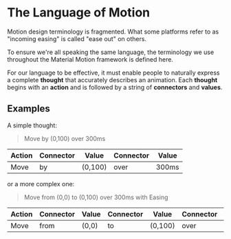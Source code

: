 # The Language of Motion

Motion design terminology is fragmented.  What some platforms refer to as "incoming easing" is called "ease out" on others.

To ensure we're all speaking the same language, the terminology we use throughout the Material Motion framework is defined here.

For our language to be effective, it must enable people to naturally express a complete **thought** that accurately describes an animation.  Each **thought** begins with an **action** and is followed by a string of **connectors** and **values**.

## Examples

A simple thought:

> Move by (0,100) over 300ms

| Action | Connector | Value | Connector | Value |
| -- | -- | -- | -- | -- |
| Move | by | (0,100) | over | 300ms |

or a more complex one:

> Move from (0,0) to (0,100) over 300ms with Easing

| Action | Connector | Value | Connector | Value | Connector | Value | Connector | Value |
| -- | -- | -- | -- | -- | -- | -- | -- | -- |
| Move | from | (0,0) | to | (0,100) | over | 300ms | with | Easing |